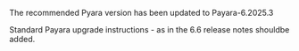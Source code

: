 The recommended Pyara version has been updated to Payara-6.2025.3

Standard Payara upgrade instructions - as in the 6.6 release notes shouldbe added.